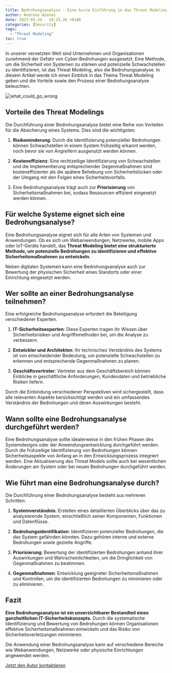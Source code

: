 ```yaml
---
title: Bedrohungsanalyse - Eine kurze Einführung in das Threat Modeling
author: Andreas Wienes
date: 2023-05-24 - 19:25:26 +0100
categories: [Security]
tags: 
  - "Threat Modeling"
toc: true
---
```


In unserer vernetzten Welt sind Unternehmen und Organisationen zunehmend der Gefahr von Cyber-Bedrohungen ausgesetzt. Eine Methode, um die Sicherheit von Systemen zu stärken und potenzielle Schwachstellen zu identifizieren, ist das Threat Modeling, also die Bedrohungsanalyse. In diesem Artikel werde ich einen Einblick in das Thema Threat Modeling geben und die Vorteile sowie den Prozess einer Bedrohungsanalyse beleuchten.

![what_could_go_wrong](/assets/img/what_could_go_wrong.png)

## Vorteile des Threat Modelings

Die Durchführung einer Bedrohungsanalyse bietet eine Reihe von Vorteilen für die Absicherung eines Systems. Dies sind die wichtigsten:

1. **Risikominderung**: Durch die Identifizierung potenzieller Bedrohungen können Schwachstellen in einem System frühzeitig erkannt werden, noch bevor sie von Angreifern ausgenutzt werden können.
    
2. **Kosteneffizienz**: Eine rechtzeitige Identifizierung von Schwachstellen und die Implementierung entsprechender Gegenmaßnahmen sind kosteneffizienter als die spätere Behebung von Sicherheitslücken oder der Umgang mit den Folgen eines Sicherheitsvorfalls.
   
3. Eine Bedrohungsanalyse trägt auch zur **Priorisierung** von Sicherheitsmaßnahmen bei, sodass Ressourcen effizient eingesetzt werden können.

## Für welche Systeme eignet sich eine Bedrohungsanalyse?  

Eine Bedrohungsanalyse eignet sich für alle Arten von Systemen und Anwendungen. Ob es sich um Webanwendungen, Netzwerke, mobile Apps oder IoT-Geräte handelt, das **Threat Modeling bietet eine strukturierte Methode, um potenzielle Bedrohungen zu identifizieren und effektive Sicherheitsmaßnahmen zu entwickeln**.

Neben digitalen Systemen kann eine Bedrohungsanalyse auch zur Bewertung der physischen Sicherheit eines Standorts oder einer Einrichtung eingesetzt werden.


## Wer sollte an einer Bedrohungsanalyse teilnehmen?  

Eine erfolgreiche Bedrohungsanalyse erfordert die Beteiligung verschiedener Experten. 

1.  **IT-Sicherheitsexperten**: Diese Experten tragen ihr Wissen über Sicherheitsrisiken und Angriffsmethoden bei, um die Analyse zu verbessern.
    
2.  **Entwickler und Architekten**: Ihr technisches Verständnis des Systems ist von entscheidender Bedeutung, um potenzielle Schwachstellen zu erkennen und entsprechende Gegenmaßnahmen zu planen.
    
3.  **Geschäftsvertreter**: Vertreter aus dem Geschäftsbereich können Einblicke in geschäftliche Anforderungen, Kundendaten und betriebliche Risiken liefern.

Durch die Einbindung verschiedener Perspektiven wird sichergestellt, dass alle relevanten Aspekte berücksichtigt werden und ein umfassendes Verständnis der Bedrohungen und deren Auswirkungen besteht.


## Wann sollte eine Bedrohungsanalyse durchgeführt werden?  
Eine Bedrohungsanalyse sollte idealerweise in den frühen Phasen des Systemdesigns oder der Anwendungsentwicklung durchgeführt werden. Durch die frühzeitige Identifizierung von Bedrohungen können Sicherheitsaspekte von Anfang an in den Entwicklungsprozess integriert werden. Eine Aktualisierung des Threat Models sollte auch bei wesentlichen Änderungen am System oder bei neuen Bedrohungen durchgeführt werden.


## Wie führt man eine Bedrohungsanalyse durch?  
Die Durchführung einer Bedrohungsanalyse besteht aus mehreren Schritten:

1. **Systemverständnis**: Erstellen eines detaillierten Überblicks über das zu analysierende System, einschließlich seiner Komponenten, Funktionen und Datenflüsse.
    
2. **Bedrohungsidentifikation**: Identifizieren potenzieller Bedrohungen, die das System gefährden könnten. Dazu gehören interne und externe Bedrohungen sowie gezielte Angriffe.
        
3. **Priorisierung**: Bewertung der identifizierten Bedrohungen anhand ihrer Auswirkungen und Wahrscheinlichkeiten, um die Dringlichkeit von Gegenmaßnahmen zu bestimmen.
    
4. **Gegenmaßnahmen**: Entwicklung geeigneter Sicherheitsmaßnahmen und Kontrollen, um die identifizierten Bedrohungen zu minimieren oder zu eliminieren.


## Fazit

**Eine Bedrohungsanalyse ist ein unverzichtbarer Bestandteil eines ganzheitlichen IT-Sicherheitskonzepts.** Durch die systematische Identifizierung und Bewertung von Bedrohungen können Organisationen effektive Sicherheitsmaßnahmen entwickeln und
das Risiko von Sicherheitsverletzungen minimieren. 

Die Anwendung einer Bedrohungsanalyse kann auf verschiedene Bereiche wie Webanwendungen, Netzwerke oder physische Einrichtungen angewendet werden. 


[Jetzt den Autor kontaktieren](https://andreas-wienes.me/about-me/)
